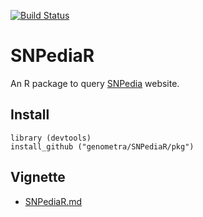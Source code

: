 


[![Build Status](https://travis-ci.org/genometra/SNPediaR.svg?branch=master)](https://travis-ci.org/genometra/SNPediaR)


SNPediaR
================================================================================

An R package to query [SNPedia](http://www.snpedia.com/index.php/SNPedia) website.


Install
--------------------------------------------------------------------------------

    library (devtools)
    install_github ("genometra/SNPediaR/pkg")

Vignette
--------------------------------------------------------------------------------

- [SNPediaR.md](https://github.com/genometra/SNPediaR/blob/master/SNPediaR.md)
